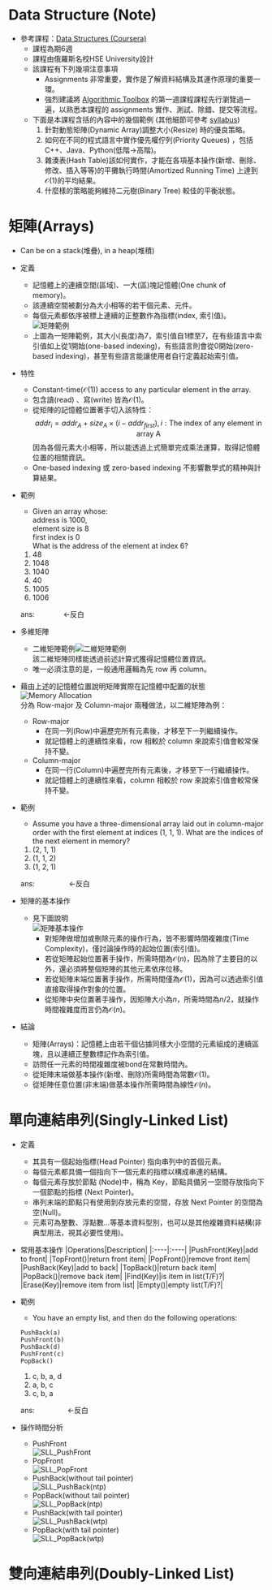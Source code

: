 
# Data Structure (Note)

- 參考課程：[Data Structures (Coursera)](https://www.coursera.org/learn/data-structures)
    - 課程為期6週
    - 課程由俄羅斯名校HSE University設計
    - 該課程有下列幾項注意事項
        - Assignments 非常重要，實作是了解資料結構及其運作原理的重要一環。
        - 強烈建議將 [Algorithmic Toolbox](https://www.coursera.org/learn/algorithmic-toolbox) 的第一週課程課程先行瀏覽過一遍，以熟悉本課程的 assignments 實作、測試、除錯、提交等流程。
    - 下面是本課程含括的內容中的幾個範例 (其他細節可參考 [syllabus](https://www.coursera.org/learn/data-structures#syllabus))
        1. 針對動態矩陣(Dynamic Array)調整大小(Resize) 時的優良策略。
        2. 如何在不同的程式語言中實作優先權佇列(Priority Queues) ，包括C++、Java、Python(低階→高階)。
        3. 雜湊表(Hash Table)該如何實作，才能在各項基本操作(新增、刪除、修改、插入等等)的平攤執行時間(Amortized Running Time) 上達到$\mathcal{O}(1)$的平均結果。
        4. 什麼樣的策略能夠維持二元樹(Binary Tree) 較佳的平衡狀態。

# 矩陣(Arrays)

- Can be on a stack(堆疊), in a heap(堆積)

- 定義
    - 記憶體上的連續空間(區域)、一大(區)塊記憶體(One chunk of memory)。
    - 該連續空間被劃分為大小相等的若干個元素、元件。
    - 每個元素都依序被標上連續的正整數作為指標(index, 索引值)。<br>![矩陣範例](https://i.imgur.com/5bsv37v.png)
    - 上圖為一矩陣範例，其大小(長度)為7，索引值自1標至7，在有些語言中索引值如上從1開始(one-based indexing)，有些語言則會從0開始(zero-based indexing)，甚至有些語言能讓使用者自行定義起始索引值。

- 特性
    - Constant-time($\mathcal{O}(1)$) access to any particular element in the array.
    - 包含讀(read) 、寫(write) 皆為$\mathcal{O}(1)$。
    - 從矩陣的記憶體位置著手切入該特性：
$$
addr_{i}=addr_{A}+size_{A}\times(i-addr_{first}), i:\text{The index of any element in array A}
$$
因為各個元素大小相等，所以能透過上式簡單完成乘法運算，取得記憶體位置的相關資訊。
    - One-based indexing 或 zero-based indexing 不影響數學式的精神與計算結果。

- 範例
    - Given an array whose:<br>address is 1000,<br>element size is 8<br>first index is 0<br>What is the address of the element at index 6?

    <ol>
        <li>48</li>
        <li>1048</li>
        <li>1040</li>
        <li>40</li>
        <li>1005</li>
        <li>1006</li>
    </ol>

    ans: <font color=white>2. 1048</font> ←反白

- 多維矩陣
    - 二維矩陣範例![二維矩陣範例](https://i.imgur.com/0P1QbUg.png)<br>該二維矩陣同樣能透過前述計算式獲得記憶體位置資訊。
    - 唯一必須注意的是，一般通用邏輯為先 row 再 column。

- 藉由上述的記憶體位置說明矩陣實際在記憶體中配置的狀態<br>![Memory Allocation](https://i.imgur.com/9GRiISZ.png)<br>分為 Row-major 及 Column-major 兩種做法，以二維矩陣為例：
    - Row-major
        - 在同一列(Row)中遍歷完所有元素後，才移至下一列繼續操作。
        - 就記憶體上的連續性來看，row 相較於 column 來說索引值會較常保持不變。
    - Column-major
        - 在同一行(Column)中遍歷完所有元素後，才移至下一行繼續操作。
        - 就記憶體上的連續性來看，column 相較於 row 來說索引值會較常保持不變。

- 範例
    - Assume you have a three-dimensional array laid out in column-major order with the first element at indices (1, 1, 1). What are the indices of the next element in memory?

    <ol>
        <li>(2, 1, 1)</li>
        <li>(1, 1, 2)</li>
        <li>(1, 2, 1)</li>
    </ol>
        
    ans: <font color=white>1. (2, 1, 1)</font> ←反白

- 矩陣的基本操作
    - 見下圖說明<br>![矩陣基本操作](https://i.imgur.com/3hWGvly.png)
        - 對矩陣做增加或刪除元素的操作行為，皆不影響時間複雜度(Time Complexity)，僅討論操作時的起始位置(索引值)。
        - 若從矩陣起始位置著手操作，所需時間為$\mathcal{O}(n)$，因為除了主要目的以外，還必須將整個矩陣的其他元素依序位移。
        - 若從矩陣末端位置著手操作，所需時間僅為$\mathcal{O}(1)$，因為可以透過索引值直接取得操作對象的位置。
        - 從矩陣中央位置著手操作，因矩陣大小為$n$，所需時間為$n/2$，就操作時間複雜度而言仍為$\mathcal{O}(n)$。

- 結論
    - 矩陣(Arrays)：記憶體上由若干個佔據同樣大小空間的元素組成的連續區塊，且以連續正整數標記作為索引值。
    - 訪問任一元素的時間複雜度被bond在常數時間內。
    - 從矩陣末端做基本操作(新增、刪除)所需時間為常數$\mathcal{O}(1)$。
    - 從矩陣任意位置(非末端)做基本操作所需時間為線性$\mathcal{O}(n)$。

# 單向連結串列(Singly-Linked List)

- 定義
    - 其具有一個起始指標(Head Pointer) 指向串列中的首個元素。
    - 每個元素都具備一個指向下一個元素的指標以構成串連的結構。
    - 每個元素存放於節點 (Node)中，稱為 Key，節點具備另一空間存放指向下一個節點的指標 (Next Pointer)。
    - 串列末端的節點只有使用到存放元素的空間，存放 Next Pointer 的空間為空(Null)。
    - 元素可為整數、浮點數…等基本資料型別，也可以是其他複雜資料結構(非典型用法，視其必要性使用)。

- 常用基本操作
    |Operations|Description|
    |:----|:----|
    |PushFront(Key)|add to front|
    |TopFront()|return front item|
    |PopFront()|remove front item|
    |PushBack(Key)|add to back|
    |TopBack()|return back item|
    |PopBack()|remove back item|
    |Find(Key)|is item in list(T/F)?|
    |Erase(Key)|remove item from list|
    |Empty()|empty list(T/F)?|
    
- 範例
    - You have an empty list, and then do the following operations:
    ```=
    PushBack(a)
    PushFront(b)
    PushBack(d)
    PushFront(c)
    PopBack()
    ```
    <ol>
        <li>c, b, a, d</li>
        <li>a, b, c</li>
        <li>c, b, a</li>
    </ol>
    
    ans: <font color=white>3. c, b, a</font> ←反白
    
- 操作時間分析
    - PushFront<br>![SLL_PushFront](https://i.imgur.com/Ekp2uY5.gif)
    - PopFront<br>![SLL_PopFront](https://i.imgur.com/MjeYrNp.gif)
    - PushBack(without tail pointer)<br>![SLL_PushBack(ntp)](https://i.imgur.com/AD7w21e.png)
    - PopBack(without tail pointer)<br>![SLL_PopBack(ntp)](https://i.imgur.com/CVebJKi.png)
    - PushBack(with tail pointer)<br>![SLL_PushBack(wtp)](https://i.imgur.com/14Gd0L9.gif)
    - PopBack(with tail pointer)<br>![SLL_PopBack(wtp)](https://i.imgur.com/EUwGHJ3.gif)



# 雙向連結串列(Doubly-Linked List)

